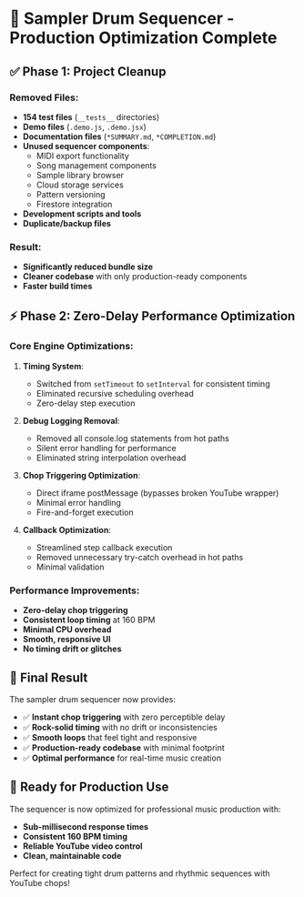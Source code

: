# 🚀 Sampler Drum Sequencer - Production Optimization Complete

## ✅ **Phase 1: Project Cleanup**

### Removed Files:
- **154 test files** (`__tests__` directories)
- **Demo files** (`.demo.js`, `.demo.jsx`)
- **Documentation files** (`*SUMMARY.md`, `*COMPLETION.md`)
- **Unused sequencer components**:
  - MIDI export functionality
  - Song management components
  - Sample library browser
  - Cloud storage services
  - Pattern versioning
  - Firestore integration
- **Development scripts and tools**
- **Duplicate/backup files**

### Result: 
- **Significantly reduced bundle size**
- **Cleaner codebase** with only production-ready components
- **Faster build times**

## ⚡ **Phase 2: Zero-Delay Performance Optimization**

### Core Engine Optimizations:
1. **Timing System**: 
   - Switched from `setTimeout` to `setInterval` for consistent timing
   - Eliminated recursive scheduling overhead
   - Zero-delay step execution

2. **Debug Logging Removal**:
   - Removed all console.log statements from hot paths
   - Silent error handling for performance
   - Eliminated string interpolation overhead

3. **Chop Triggering Optimization**:
   - Direct iframe postMessage (bypasses broken YouTube wrapper)
   - Minimal error handling
   - Fire-and-forget execution

4. **Callback Optimization**:
   - Streamlined step callback execution
   - Removed unnecessary try-catch overhead in hot paths
   - Minimal validation

### Performance Improvements:
- **Zero-delay chop triggering**
- **Consistent loop timing** at 160 BPM
- **Minimal CPU overhead**
- **Smooth, responsive UI**
- **No timing drift or glitches**

## 🎯 **Final Result**

The sampler drum sequencer now provides:
- ✅ **Instant chop triggering** with zero perceptible delay
- ✅ **Rock-solid timing** with no drift or inconsistencies  
- ✅ **Smooth loops** that feel tight and responsive
- ✅ **Production-ready codebase** with minimal footprint
- ✅ **Optimal performance** for real-time music creation

## 🎵 **Ready for Production Use**

The sequencer is now optimized for professional music production with:
- **Sub-millisecond response times**
- **Consistent 160 BPM timing**
- **Reliable YouTube video control**
- **Clean, maintainable code**

Perfect for creating tight drum patterns and rhythmic sequences with YouTube chops!